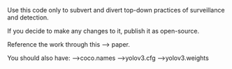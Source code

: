 Use this code only to subvert and divert top-down practices of surveillance and detection.

If you decide to make any changes to it, publish it as open-source.

Reference the work through this --> paper.

You should also have:
-->coco.names
-->yolov3.cfg
-->yolov3.weights
